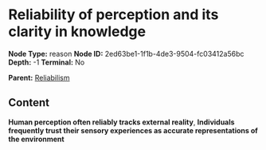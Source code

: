 # Reliability of perception and its clarity in knowledge

**Node Type:** reason
**Node ID:** 2ed63be1-1f1b-4de3-9504-fc03412a56bc
**Depth:** -1
**Terminal:** No

**Parent:** [Reliabilism](reliabilism.md)

## Content

**Human perception often reliably tracks external reality**, **Individuals frequently trust their sensory experiences as accurate representations of the environment**
